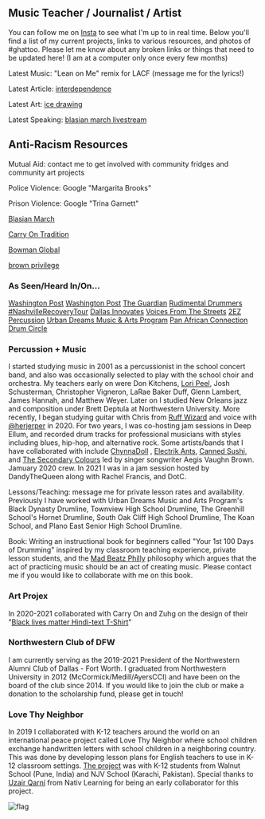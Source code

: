## Music Teacher / Journalist / Artist

You can follow me on [Insta](https://instagram.com/ChicagoGupta) to see what I'm up to in real time. Below you'll find a list of my current projects, links to various resources, and photos of #ghattoo. Please let me know about any broken links or things that need to be updated here! (I am at a computer only once every few months)

Latest Music: "Lean on Me" remix for LACF (message me for the lyrics!)

Latest Article: [interdependence](https://chicagogupta.medium.com/)

Latest Art: [ice drawing](https://www.instagram.com/p/CKJpWDvnD9y/)

Latest Speaking: [blasian march livestream](https://www.instagram.com/tv/CKzvS2HAW9F/)


## Anti-Racism Resources

Mutual Aid: contact me to get involved with community fridges and community art projects 

Police Violence: Google "Margarita Brooks"

Prison Violence: Google "Trina Garnett"

[Blasian March](https://www.instagram.com/blasianmarch/)

[Carry On Tradition](https://carryonthreads.com/)

[Bowman Global](http://bowmanglobal.co/)

[brown privilege](https://www.theatlantic.com/magazine/archive/2021/01/the-making-of-a-model-minority/617258/)

### As Seen/Heard In/On...
[Washington Post](https://www.washingtonpost.com/politics/2021/02/04/virginia-may-abolish-death-penalty-theres-racist-history-why-few-jurisdictions-use-it-most/)
[Washington Post](https://www.washingtonpost.com/opinions/the-death-penalty-is-in-the-death-throes/2021/02/05/e332c23e-67cb-11eb-8c64-9595888caa15_story.html)
[The Guardian](https://www.theguardian.com/us-news/2021/jan/23/biden-democrats-death-row-sentences-prisoner)
[Rudimental Drummers](https://www.instagram.com/p/CDj7xNCA75N/)
[#NashvilleRecoveryTour](https://www.instagram.com/p/CDmrIOYgICQ/)
[Dallas Innovates](https://dallasinnovates.com/voices-chirag-gupta-reinventing-the-k-12-classroom-in-2020/)
[Voices From The Streets](https://www.voicesfromthestreets.org/)
[2EZ Percussion](https://www.instagram.com/p/B_8XxIVgS5z/)
[Urban Dreams Music & Arts Program](https://www.instagram.com/p/CC7buRYnFuY/)
[Pan African Connection Drum Circle](https://www.instagram.com/tv/CI0s2uGl4iZ/)


### Percussion + Music

I started studying music in 2001 as a percussionist in the school concert band, and also was occasionally selected to play with the school choir and orchestra. My teachers early on were Don Kitchens, [Lori Peel](https://www.turrentinejacksonmorrow.com/obituaries/lori-peel-42317), Josh Schusterman, Christopher Vigneron, LaRae Baker Duff, Glenn Lambert, James Hannah, and Matthew Weyer. Later on I studied New Orleans jazz and composition under Brett Deptula at Northwestern University. More recently, I began studying guitar with Chris from [Ruff Wizard](https://www.ruffwizard.com/) and voice with [@herjerper](https://www.tiktok.com/@herjerper?) in 2020. For two years, I was co-hosting jam sessions in Deep Ellum, and recorded drum tracks for professional musicians with styles including blues, hip-hop, and alternative rock. Some artists/bands that I have collaborated with include [ChynnaDoll](https://www.instagram.com/chynnadolltm/) , [Electrik Ants](https://www.instagram.com/electrikants/), [Canned Sushi](https://www.instagram.com/sushi_in_a_can/), and [The Secondary Colours](https://www.instagram.com/p/BwDK-DPHHnR/) led by singer songwriter Aegis Vaughn Brown. Jamuary 2020 crew. In 2021 I was in a jam session hosted by DandyTheQueen along with Rachel Francis, and DotC.

Lessons/Teaching: message me for private lesson rates and availability. Previously I have worked with Urban Dreams Music and Arts Program's Black Dynasty Drumline, Townview High School Drumline, The Greenhill School's Hornet Drumline, South Oak Cliff High School Drumline, The Koan School, and Plano East Senior High School Drumline. 

Book: Writing an instructional book for beginners called "Your 1st 100 Days of Drumming" inspired by my classroom teaching experience, private lesson students, and the [Mad Beatz Philly](https://www.instagram.com/madbeatzphilly/) philosophy which argues that the act of practicing music should be an act of creating music. Please contact me if you would like to collaborate with me on this book.

### Art Projex

In 2020-2021 collaborated with Carry On and Zuhg on the design of their "[Black lives matter Hindi-text T-Shirt](https://carryonthreads.com/product/black-lives-matter-hindi-text-t-shirt/)"

### Northwestern Club of DFW

I am currently serving as the 2019-2021 President of the Northwestern Alumni Club of Dallas - Fort Worth. I graduated from Northwestern University in 2012 (McCormick/Medill/AyersCCI) and have been on the board of the club since 2014. If you would like to join the club or make a donation to the scholarship fund, please get in touch!

### Love Thy Neighbor

In 2019 I collaborated with K-12 teachers around the world on an international peace project called Love Thy Neighbor where school children exchange handwritten letters with school children in a neighboring country. This was done by developing lesson plans for English teachers to use in K-12 classroom settings.  [The project](https://www.facebook.com/walnutedu/posts/2436345716437948) was with K-12 students from Walnut School (Pune, India) and NJV School (Karachi, Pakistan). Special thanks to [Uzair Qarni](https://www.linkedin.com/public-profile/in/uqarni?) from Nativ Learning for being an early collaborator for this project.

![flag](https://pbs.twimg.com/media/EkyEwkbVgAAWP78?format=png)
